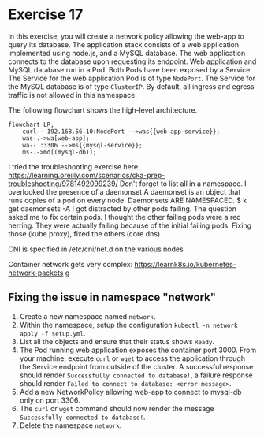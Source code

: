 # Exercise 17

In this exercise, you will create a network policy allowing the web-app to query its database. The application stack consists of a web application implemented using node.js, and a MySQL database. The web application connects to the database upon requesting its endpoint. Web application and MySQL database run in a Pod. Both Pods have been exposed by a Service. The Service for the web application Pod is of type `NodePort`. The Service for the MySQL database is of type `ClusterIP`. By default, all ingress and egress traffic is not allowed in this namespace.

The following flowchart shows the high-level architecture.

```mermaid
flowchart LR;
    curl-- 192.168.56.10:NodePort -->was{{web-app-service}};
    was-.->wa[web-app];
    wa-- :3306 -->ms{{mysql-service}};
    ms-.->md[(mysql-db)];
```

I tried the troubleshooting exercise here: https://learning.oreilly.com/scenarios/cka-prep-troubleshooting/9781492099239/ 
Don't forget to list all in a namespace. I overlooked the presence of a daemonset
A daemonset is an object that runs copies of a pod on every node. Daemonsets ARE NAMESPACED. $ k get daemonsets -A
I got distracted by other pods failing. The question asked me to fix certain pods. I thought the other failing pods were a red herring. They were actually failing because of the initial failing pods. Fixing those (kube proxy), fixed the others (core dns)

CNI is specified in /etc/cni/net.d on the various nodes

Container network gets very complex: https://learnk8s.io/kubernetes-network-packets g

## Fixing the issue in namespace "network"

1. Create a new namespace named `network`.
2. Within the namespace, setup the configuration `kubectl -n network apply -f setup.yml`.
3. List all the objects and ensure that their status shows `Ready`.
4. The Pod running web application exposes the container port 3000. From your machine, execute `curl` or `wget` to access the application through the Service endpoint from outside of the cluster. A successful response should render `Successfully connected to database!`, a failure response should render `Failed to connect to database: <error message>`.
5. Add a new NetworkPolicy allowing web-app to connect to mysql-db only on port 3306.
6. The `curl` or `wget` command should now render the message `Successfully connected to database!`.
7. Delete the namespace `network`.
